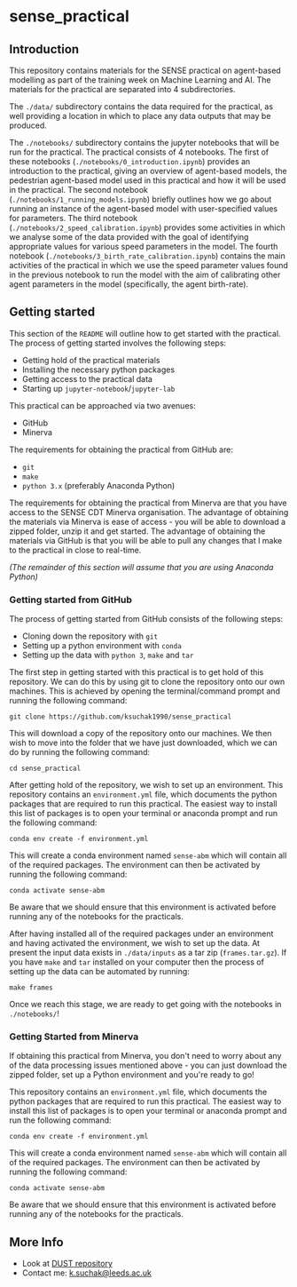 # sense_practical

## Introduction

This repository contains materials for the SENSE practical on agent-based
modelling as part of the training week on Machine Learning and AI.
The materials for the practical are separated into 4 subdirectories.

The `./data/` subdirectory contains the data required for the practical, as well
providing a location in which to place any data outputs that may be produced.

The `./notebooks/` subdirectory contains the jupyter notebooks that will be run
for the practical.
The practical consists of 4 notebooks.
The first of these notebooks (`./notebooks/0_introduction.ipynb`) provides an
introduction to the practical, giving an overview of agent-based models, the
pedestrian agent-based model used in this practical and how it will be used in
the practical.
The second notebook (`./notebooks/1_running_models.ipynb`) briefly outlines how
we go about running an instance of the agent-based model with user-specified
values for parameters.
The third notebook (`./notebooks/2_speed_calibration.ipynb`) provides some
activities in which we analyse some of the data provided with the goal of
identifying appropriate values for various speed parameters in the model.
The fourth notebook (`./notebooks/3_birth_rate_calibration.ipynb`) contains the
main activities of the practical in which we use the speed parameter values
found in the previous notebook to run the model with the aim of calibrating
other agent parameters in the model (specifically, the agent birth-rate).

## Getting started

This section of the `README` will outline how to get started with the practical.
The process of getting started involves the following steps:

* Getting hold of the practical materials
* Installing the necessary python packages
* Getting access to the practical data
* Starting up `jupyter-notebook`/`jupyter-lab`

This practical can be approached via two avenues:

* GitHub
* Minerva

The requirements for obtaining the practical from GitHub are:

* `git`
* `make`
* `python 3.x` (preferably Anaconda Python)

The requirements for obtaining the practical from Minerva are that you have
access to the SENSE CDT Minerva organisation.
The advantage of obtaining the materials via Minerva is ease of access - you
will be able to download a zipped folder, unzip it and get started.
The advantage of obtaining the materials via GitHub is that you will be able to
pull any changes that I make to the practical in close to real-time.

*(The remainder of this section will assume that you are using Anaconda Python)*

### Getting started from GitHub

The process of getting started from GitHub consists of the following steps:

* Cloning down the repository with `git`
* Setting up a python environment with `conda`
* Setting up the data with `python 3`, `make` and `tar`

The first step in getting started with this practical is to get hold of this
repository.
We can do this by using git to clone the repository onto our own machines.
This is achieved by opening the terminal/command prompt and running the
following command:

```
git clone https://github.com/ksuchak1990/sense_practical
```

This will download a copy of the repository onto our machines.
We then wish to move into the folder that we have just downloaded, which we can
do by running the following command:

```
cd sense_practical
```

After getting hold of the repository, we wish to set up an environment.
This repository contains an `environment.yml` file, which documents the python
packages that are required to run this practical.
The easiest way to install this list of packages is to open your terminal or
anaconda prompt and run the following command:

```
conda env create -f environment.yml
```

This will create a conda environment named `sense-abm` which will contain all of
the required packages.
The environment can then be activated by running the following command:

```
conda activate sense-abm
```

Be aware that we should ensure that this environment is activated before running
any of the notebooks for the practicals.

After having installed all of the required packages under an environment and
having activated the environment, we wish to set up the data.
At present the input data exists in `./data/inputs` as a tar zip
(`frames.tar.gz`).
If you have `make` and `tar` installed on your computer then the process of
setting up the data can be automated by running:

```
make frames
```

Once we reach this stage, we are ready to get going with the notebooks in
`./notebooks/`!

### Getting Started from Minerva

If obtaining this practical from Minerva, you don't need to worry about any of
the data processing issues mentioned above - you can just download the zipped
folder, set up a Python environment and you're ready to go!

This repository contains an `environment.yml` file, which documents the python
packages that are required to run this practical.
The easiest way to install this list of packages is to open your terminal or
anaconda prompt and run the following command:
```
conda env create -f environment.yml
```
This will create a conda environment named `sense-abm` which will contain all of
the required packages.
The environment can then be activated by running the following command:
```
conda activate sense-abm
```
Be aware that we should ensure that this environment is activated before running
any of the notebooks for the practicals.

## More Info

* Look at [DUST repository](https://github.com/urban-analytics/dust)
* Contact me: k.suchak@leeds.ac.uk

